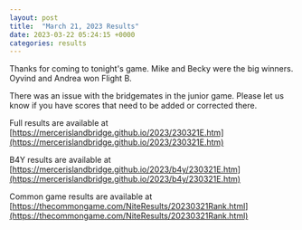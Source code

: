 ```yaml
---
layout: post
title:  "March 21, 2023 Results"
date: 2023-03-22 05:24:15 +0000
categories: results
---
```

Thanks for coming to tonight's game. Mike and Becky were the big winners. Oyvind and Andrea won Flight B.

There was an issue with the bridgemates in the junior game. Please let us know if you have scores that need to be added or corrected there.


Full results are available at [https://mercerislandbridge.github.io/2023/230321E.htm](https://mercerislandbridge.github.io/2023/230321E.htm)

B4Y results are available at [https://mercerislandbridge.github.io/2023/b4y/230321E.htm](https://mercerislandbridge.github.io/2023/b4y/230321E.htm)

Common game results are available at [https://thecommongame.com/NiteResults/20230321Rank.html](https://thecommongame.com/NiteResults/20230321Rank.html)
